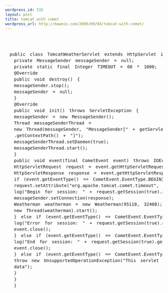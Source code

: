 ```yaml
--- 
wordpress_id: 515
layout: post
title: tomcat with comet
wordpress_url: http://maweis.com/2009/09/04/tomcat-with-comet/
---
```

<pre lang="xml"><Connector　connectionTimeout="20000"　port="8080"　protocol="org.apache.　
coyote.http11.Http11NioProtocol"　redirectPort="8443"/>　
</pre>
<pre lang="java">

　public　class　TomcatWeatherServlet　extends　HttpServlet　implements　CometProcessor{ 
　　private　MessageSender　messageSender　=　null; 
　　private　static　final　Integer　TIMEOUT　=　60　*　1000; 
　　@Override 
　　public　void　destroy()　{ 
　　messageSender.stop(); 
　　messageSender　=　null; 
　　} 
　　@Override 
　　public　void　init()　throws　ServletException　{ 
　　messageSender　=　new　MessageSender(); 
　　Thread　messageSenderThread　= 
　　new　Thread(messageSender,　"MessageSender["　+　getServletContext() 
　　.getContextPath()　+　"]"); 
　　messageSenderThread.setDaemon(true); 
　　messageSenderThread.start(); 
　　} 
　　public　void　event(final　CometEvent　event)　throws　IOException,　ServletException　{ 
　　HttpServletRequest　request　=　event.getHttpServletRequest(); 
　　HttpServletResponse　response　=　event.getHttpServletResponse(); 
　　if　(event.getEventType()　==　CometEvent.EventType.BEGIN)　{ 
　　request.setAttribute("org.apache.tomcat.comet.timeout",　TIMEOUT); 
　　log("Begin　for　session:　"　+　request.getSession(true).getId()); 
　　messageSender.setConnection(response); 
　　Weatherman　weatherman　=　new　Weatherman(95118,　32408); 
　　new　Thread(weatherman).start(); 
　　}　else　if　(event.getEventType()　==　CometEvent.EventType.ERROR)　{ 
　　log("Error　for　session:　"　+　request.getSession(true).getId()); 
　　event.close(); 
　　}　else　if　(event.getEventType()　==　CometEvent.EventType.END)　{ 
　　log("End　for　session:　"　+　request.getSession(true).getId()); 
　　event.close(); 
　　}　else　if　(event.getEventType()　==　CometEvent.EventType.READ)　{ 
　　throw　new　UnsupportedOperationException("This　servlet　does　not　accept 
　　data"); 
　　} 
　　} 
　　}
</pre>
